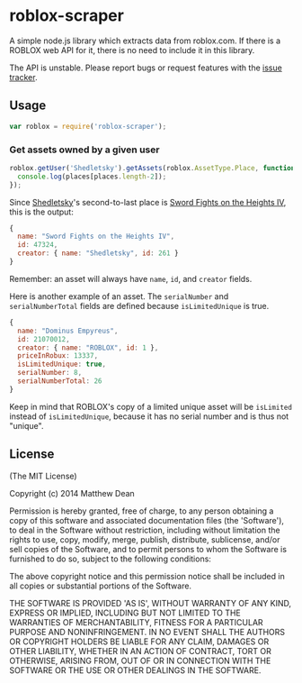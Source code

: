 # roblox-scraper
A simple node.js library which extracts data from roblox.com. If there is a ROBLOX web API for it, there is no need to include it in this library.

The API is unstable. Please report bugs or request features with the [issue tracker](https://github.com/matthewdean/roblox-scraper/issues).

## Usage

```javascript
var roblox = require('roblox-scraper');
```

### Get assets owned by a given user
```javascript
roblox.getUser('Shedletsky').getAssets(roblox.AssetType.Place, function(err, places) {
  console.log(places[places.length-2]);
});
```

Since [Shedletsky](http://www.roblox.com/user.aspx?id=261)'s second-to-last place is [Sword Fights on the Heights IV](http://www.roblox.com/Sword-Fights-on-the-Heights-IV-place?id=47324), this is the output:

```javascript
{
  name: "Sword Fights on the Heights IV",
  id: 47324,
  creator: { name: "Shedletsky", id: 261 }
}
```

Remember: an asset will always have `name`, `id`, and `creator` fields.

Here is another example of an asset. The `serialNumber` and `serialNumberTotal` fields are defined because `isLimitedUnique` is true.

```javascript
{
  name: "Dominus Empyreus",
  id: 21070012,
  creator: { name: "ROBLOX", id: 1 },
  priceInRobux: 13337,
  isLimitedUnique: true,
  serialNumber: 8,
  serialNumberTotal: 26
}
```

Keep in mind that ROBLOX's copy of a limited unique asset will be `isLimited` instead of `isLimitedUnique`, because it has no serial number and is thus not "unique".

## License

(The MIT License)

Copyright (c) 2014 Matthew Dean

Permission is hereby granted, free of charge, to any person obtaining a copy of this software and associated documentation files (the 'Software'), to deal in the Software without restriction, including without limitation the rights to use, copy, modify, merge, publish, distribute, sublicense, and/or sell copies of the Software, and to permit persons to whom the Software is furnished to do so, subject to the following conditions:

The above copyright notice and this permission notice shall be included in all copies or substantial portions of the Software.

THE SOFTWARE IS PROVIDED 'AS IS', WITHOUT WARRANTY OF ANY KIND, EXPRESS OR IMPLIED, INCLUDING BUT NOT LIMITED TO THE WARRANTIES OF MERCHANTABILITY, FITNESS FOR A PARTICULAR PURPOSE AND NONINFRINGEMENT. IN NO EVENT SHALL THE AUTHORS OR COPYRIGHT HOLDERS BE LIABLE FOR ANY CLAIM, DAMAGES OR OTHER LIABILITY, WHETHER IN AN ACTION OF CONTRACT, TORT OR OTHERWISE, ARISING FROM, OUT OF OR IN CONNECTION WITH THE SOFTWARE OR THE USE OR OTHER DEALINGS IN THE SOFTWARE.
